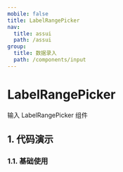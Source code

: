 ```yaml
---
mobile: false
title: LabelRangePicker
nav:
  title: assui
  path: /assui
group:
  title: 数据录入
  path: /components/input
---
```


# LabelRangePicker

输入 LabelRangePicker 组件

## 1. 代码演示

### 1.1. 基础使用

<code hideActions='["CSB", "EXTERNAL"]' src="./demo/index.tsx" />

<API></API>

